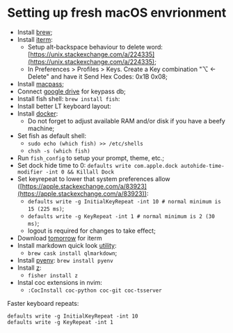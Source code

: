 # Setting up fresh macOS envrionment

- Install [brew](https://brew.sh/);
- Install [iterm](https://iterm2.com/downloads.html):
    - Setup alt-backspace behaviour to delete word: [https://unix.stackexchange.com/a/224335](https://unix.stackexchange.com/a/224335);
    - In Preferences > Profiles > Keys. Create a Key combination "⌥ ← Delete" and have it Send Hex Codes: 0x1B 0x08;
- Install [macpass](https://macpassapp.org/);
- Connect [google drive](https://www.google.com/drive/download/) for keypass db;
- Install fish shell: `brew install fish`:
- Install better LT keyboard layout:
- Install [docker](https://www.docker.com/products/docker-desktop):
	- Do not forget to adjust available RAM and/or disk if you have a beefy machine;
- Set fish as default shell:
	- `sudo echo (which fish) >> /etc/shells`
	- `chsh -s (which fish)`
- Run `fish_config` to setup your prompt, theme, etc.;
- Set dock hide time to 0: `defaults write com.apple.dock autohide-time-modifier -int 0 && Killall Dock`
- Set keyrepeat to lower that system preferences allow ([https://apple.stackexchange.com/a/83923](https://apple.stackexchange.com/a/83923)):
	- `defaults write -g InitialKeyRepeat -int 10 # normal minimum is 15 (225 ms)`;
	- `defaults write -g KeyRepeat -int 1 # normal minimum is 2 (30 ms)`;
	- logout is required for changes to take effect;
- Download [tomorrow](https://github.com/chriskempson/tomorrow-theme) for iterm
- Install markdown quick look [utility](https://github.com/toland/qlmarkdown/):
	- `brew cask install qlmarkdown`;
- Install [pyenv](https://github.com/pyenv/pyenv): `brew install pyenv`
- Install [z](https://github.com/rupa/z/):
    - `fisher install z`
- Instal coc extensions in nvim:
    - `:CocInstall coc-python coc-git coc-tsserver`

Faster keyboard repeats:
```
defaults write -g InitialKeyRepeat -int 10
defaults write -g KeyRepeat -int 1
```
